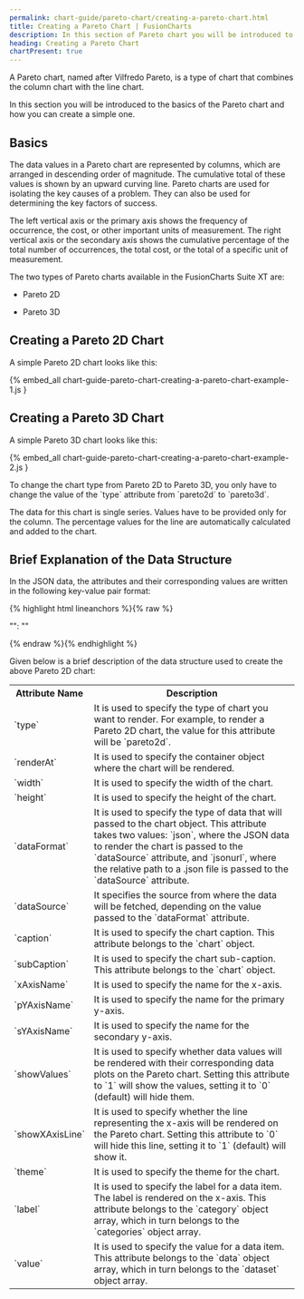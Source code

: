 ```yaml
---
permalink: chart-guide/pareto-chart/creating-a-pareto-chart.html
title: Creating a Pareto Chart | FusionCharts
description: In this section of Pareto chart you will be introduced to the basics of the Pareto chart and how you can create a simple one.
heading: Creating a Pareto Chart
chartPresent: true
---
```


A Pareto chart, named after Vilfredo Pareto, is a type of chart that combines the column chart with the line chart.

In this section you will be introduced to the basics of the Pareto chart and how you can create a simple one.

## Basics

The data values in a Pareto chart are represented by columns, which are arranged in descending order of magnitude. The cumulative total of these values is shown by an upward curving line. Pareto charts are used for isolating the key causes of a problem. They can also be used for determining the key factors of success.

The left vertical axis or the primary axis shows the frequency of occurrence, the cost, or other important units of measurement. The right vertical axis or the secondary axis shows the cumulative percentage of the total number of occurrences, the total cost, or the total of a specific unit of measurement.

The two types of Pareto charts available in the FusionCharts Suite XT are:

* Pareto 2D

* Pareto 3D

## Creating a Pareto 2D Chart

A simple Pareto 2D chart looks like this:

{% embed_all chart-guide-pareto-chart-creating-a-pareto-chart-example-1.js }



## Creating a Pareto 3D Chart

A simple Pareto 3D chart looks like this:

{% embed_all chart-guide-pareto-chart-creating-a-pareto-chart-example-2.js }

<p class="text-info"> To change the chart type from Pareto 2D to Pareto 3D, you only have to change the value of the `type` attribute from `pareto2d` to `pareto3d`.

The data for this chart is single series. Values have to be provided only for the column. The percentage values for the line are automatically calculated and added to the chart.</p>

## Brief Explanation of the Data Structure

In the JSON data, the attributes and their corresponding values are written in the following key-value pair format:

{% highlight html lineanchors %}{% raw %}

"<attributeName>": "<value>"

{% endraw %}{% endhighlight %}

Given below is a brief description of the data structure used to create the above Pareto 2D chart:

<table>
  <tr>
    <th>Attribute Name</th>
    <th>Description</th>
  </tr>
  <tr>
    <td>`type`</td>
    <td>It is used to specify the type of chart you want to render. For example, to render a Pareto 2D chart, the value for this attribute will be `pareto2d`.</td>
  </tr>
  <tr>
    <td>`renderAt`</td>
    <td>It is used to specify the container object where the chart will be rendered.</td>
  </tr>
  <tr>
    <td>`width`</td>
    <td>It is used to specify the width of the chart.</td>
  </tr>
  <tr>
    <td>`height`</td>
    <td>It is used to specify the height of the chart.</td>
  </tr>
  <tr>
    <td>`dataFormat`</td>
    <td>It is used to specify the type of data that will passed to the chart object. This attribute takes two values: `json`, where the JSON data to render the chart is passed to the `dataSource` attribute, and `jsonurl`, where the relative path to a .json file is passed to the `dataSource` attribute.</td>
  </tr>
  <tr>
    <td>`dataSource`</td>
    <td>It specifies the source from where the data will be fetched, depending on the value passed to the `dataFormat` attribute.</td>
  </tr>
  <tr>
    <td>`caption`</td>
    <td>It is used to specify the chart caption. This attribute belongs to the `chart` object.</td>
  </tr>
  <tr>
    <td>`subCaption`</td>
    <td>It is used to specify the chart sub-caption. This attribute belongs to the `chart` object.</td>
  </tr>
  <tr>
    <td>`xAxisName`</td>
    <td>It is used to specify the name for the x-axis.</td>
  </tr>
  <tr>
    <td>`pYAxisName`</td>
    <td>It is used to specify the name for the primary y-axis.</td>
  </tr>
  <tr>
    <td>`sYAxisName`</td>
    <td>It is used to specify the name for the secondary y-axis.</td>
  </tr>
  <tr>
    <td>`showValues`</td>
    <td>It is used to specify whether data values will be rendered with their corresponding data plots on the Pareto chart. Setting this attribute to `1` will show the values, setting it to `0` (default) will hide them.</td>
  </tr>
  <tr>
    <td>`showXAxisLine`</td>
    <td>It is used to specify whether the line representing the x-axis will be rendered on the Pareto chart. Setting this attribute to `0` will hide this line, setting it to `1` (default) will show it.</td>
  </tr>
  <tr>
    <td>`theme`</td>
    <td>It is used to specify the theme for the chart.</td>
  </tr>
  <tr>
    <td>`label`</td>
    <td>It is used to specify the label for a data item. The label is rendered on the x-axis. This attribute belongs to the `category` object array, which in turn belongs to the `categories` object array.</td>
  </tr>
  <tr>
    <td>`value`</td>
    <td>It is used to specify the value for a data item. This attribute belongs to the `data` object array, which in turn belongs to the `dataset` object array.</td>
  </tr>
</table>